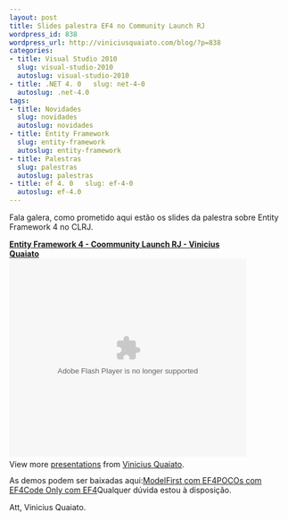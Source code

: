 ```yaml
--- 
layout: post
title: Slides palestra EF4 no Community Launch RJ
wordpress_id: 838
wordpress_url: http://viniciusquaiato.com/blog/?p=838
categories: 
- title: Visual Studio 2010
  slug: visual-studio-2010
  autoslug: visual-studio-2010
- title: .NET 4. 0   slug: net-4-0
  autoslug: .net-4.0
tags: 
- title: Novidades
  slug: novidades
  autoslug: novidades
- title: Entity Framework
  slug: entity-framework
  autoslug: entity-framework
- title: Palestras
  slug: palestras
  autoslug: palestras
- title: ef 4. 0   slug: ef-4-0
  autoslug: ef-4.0
---
```

Fala galera, como prometido aqui estão os slides da palestra sobre Entity Framework 4 no CLRJ.<div style="width:425px" id="__ss_3767890">**[Entity Framework 4 - Coommunity Launch RJ - Vinicius Quaiato](http://www.slideshare.net/viniciusquaiato/entity-framework-4-coommunity-launch-rj-vinicius-quaiato "Entity Framework 4 - Coommunity Launch RJ - Vinicius Quaiato")**<object width="425" height="355"><param name="movie" value="http://static.slidesharecdn.com/swf/ssplayer2.swf?doc=communitylaunchrj2010-viniciusquaiato-entityframework4-100418131645-phpapp01&stripped_title=entity-framework-4-coommunity-launch-rj-vinicius-quaiato" /><param name="allowFullScreen" value="true" /><param name="allowScriptAccess" value="always" /><embed src="http://static.slidesharecdn.com/swf/ssplayer2.swf?doc=communitylaunchrj2010-viniciusquaiato-entityframework4-100418131645-phpapp01&stripped_title=entity-framework-4-coommunity-launch-rj-vinicius-quaiato" type="application/x-shockwave-flash" allowscriptaccess="always" allowfullscreen="true" width="425" height="355"></embed></object><div style="padding:5px 0 12px">View more [presentations](http://www.slideshare.net/) from [Vinicius Quaiato](http://www.slideshare.net/viniciusquaiato).</div></div>As demos podem ser baixadas aqui:[ModelFirst com EF4](http://viniciusquaiato.com/communitylaunch/rj-ef4demos/Model_First_CL_RJ_Demo.zip)[POCOs com EF4](http://viniciusquaiato.com/communitylaunch/rj-ef4demos/Poco_CL_RJ_Demo.zip)[Code Only com EF4](http://viniciusquaiato.com/communitylaunch/rj-ef4demos/EF4_CTP3_Code_Only.zip)Qualquer dúvida estou à disposição.

Att,
Vinicius Quaiato.
